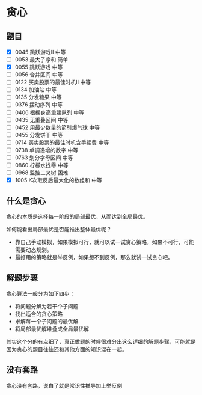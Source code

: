# 贪心

## 题目

- [x] 0045 跳跃游戏II 中等
- [ ] 0053 最大子序和 简单
- [x] 0055 跳跃游戏 中等
- [ ] 0056 合并区间 中等
- [ ] 0122 买卖股票的最佳时机II 中等
- [ ] 0134 加油站 中等
- [ ] 0135 分发糖果 中等
- [ ] 0376 摆动序列 中等
- [ ] 0406 根据身高重建队列 中等
- [ ] 0435 无重叠区间 中等
- [ ] 0452 用最少数量的箭引爆气球 中等
- [ ] 0455 分发饼干 中等
- [ ] 0714 买卖股票的最佳时机含手续费 中等
- [ ] 0738 单调递增的数字 中等
- [ ] 0763 划分字母区间 中等
- [ ] 0860 柠檬水找零 中等
- [ ] 0968 监控二叉树 困难
- [x] 1005 K次取反后最大化的数组和 中等

## 什么是贪心

贪心的本质是选择每一阶段的局部最优，从而达到全局最优。

如何能看出局部最优是否能推出整体最优呢？

- 靠自己手动模拟，如果模拟可行，就可以试一试贪心策略，如果不可行，可能需要动态规划。
- 最好用的策略就是举反例，如果想不到反例，那么就试一试贪心吧。

## 解题步骤

贪心算法一般分为如下四步：

- 将问题分解为若干个子问题
- 找出适合的贪心策略
- 求解每一个子问题的最优解
- 将局部最优解堆叠成全局最优解

其实这个分的有点细了，真正做题的时候很难分出这么详细的解题步骤，可能就是因为贪心的题目往往还和其他方面的知识混在一起。

## 没有套路

贪心没有套路，说白了就是常识性推导加上举反例
